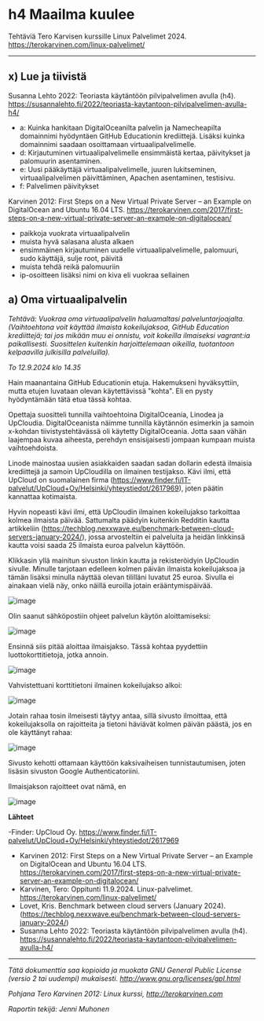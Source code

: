 # h4 Maailma kuulee

Tehtäviä Tero Karvisen kurssille Linux Palvelimet 2024. https://terokarvinen.com/linux-palvelimet/

---

## x) Lue ja tiivistä

Susanna Lehto 2022: Teoriasta käytäntöön pilvipalvelimen avulla (h4). https://susannalehto.fi/2022/teoriasta-kaytantoon-pilvipalvelimen-avulla-h4/

- a: Kuinka hankitaan DigitalOceanilta palvelin ja Namecheapilta domainnimi hyödyntäen GitHub Educationin krediittejä. Lisäksi kuinka domainnimi saadaan osoittamaan virtuaalipalvelimelle.
- d: Kirjautuminen virtuaalipalvelimelle ensimmäistä kertaa, päivitykset ja palomuurin asentaminen.
- e: Uusi pääkäyttäjä virtuaalipalvelimelle, juuren lukitseminen, virtuaalipalvelimen päivittäminen, Apachen asentaminen, testisivu.
- f: Palvelimen päivitykset

Karvinen 2012: First Steps on a New Virtual Private Server – an Example on DigitalOcean and Ubuntu 16.04 LTS. https://terokarvinen.com/2017/first-steps-on-a-new-virtual-private-server-an-example-on-digitalocean/

- paikkoja vuokrata virtuaalipalvelin
- muista hyvä salasana alusta alkaen
- ensimmäinen kirjautuminen uudelle virtuaalipalvelimelle, palomuuri, sudo käyttäjä, sulje root, päivitä
- muista tehdä reikä palomuuriin
- ip-osoitteen lisäksi nimi on kiva eli vuokraa sellainen

## a) Oma virtuaalipalvelin

*Tehtävä: Vuokraa oma virtuaalipalvelin haluamaltasi palveluntarjoajalta. (Vaihtoehtona voit käyttää ilmaista kokeilujaksoa, GitHub Education krediittejä; tai jos mikään muu ei onnistu, voit kokeilla ilmaiseksi vagrant:ia paikallisesti. Suosittelen kuitenkin harjoittelemaan oikeilla, tuotantoon kelpaavilla julkisilla palveluilla).*

*To 12.9.2024 klo 14.35*

Hain maanantaina GitHub Educationin etuja. Hakemukseni hyväksyttiin, mutta etujen luvataan olevan käytettävissä "kohta". Eli en pysty hyödyntämään tätä etua tässä kohtaa.

Opettaja suositteli tunnilla vaihtoehtoina DigitalOceania, Linodea ja UpCloudia. DigitalOceanista näimme tunnilla käytännön esimerkin ja samoin x-kohdan tiivistystehtävässä oli käytetty DigitalOceania. Jotta saan vähän laajempaa kuvaa aiheesta, perehdyn ensisijaisesti jompaan kumpaan muista vaihtoehdoista.

Linode mainostaa uusien asiakkaiden saadan sadan dollarin edestä ilmaisia krediittejä ja samoin UpCloudilla on ilmainen testijakso. Kävi ilmi, että UpCloud on suomalainen firma (https://www.finder.fi/IT-palvelut/UpCloud+Oy/Helsinki/yhteystiedot/2617969), joten päätin kannattaa kotimaista.

Hyvin nopeasti kävi ilmi, että UpCloudin ilmainen kokeilujakso tarkoittaa kolmea ilmaista päivää. Sattumalta päädyin kuitenkin Redditin kautta artikkeliin (https://techblog.nexxwave.eu/benchmark-between-cloud-servers-january-2024/), jossa arvosteltiin ei palveluita ja heidän linkkinsä kautta voisi saada 25 ilmaista euroa palvelun käyttöön.

Klikkasin yllä mainitun sivuston linkin kautta ja rekisteröidyin UpCloudin sivulle. Minulle tarjotaan edelleen kolmen päivän ilmaista kokeilujaksoa ja tämän lisäksi minulla näyttää olevan tililläni luvatut 25 euroa. Sivulla ei ainakaan vielä näy, onko näillä euroilla jotain erääntymispäivää.

![image](https://github.com/user-attachments/assets/40567c24-4261-4f0b-b9d8-a117d3f9b23a)

Olin saanut sähköpostiin ohjeet palvelun käytön aloittamiseksi:

![image](https://github.com/user-attachments/assets/74236e7b-17a9-4b0b-97c5-a501ff7c21f9)

Ensinnä siis pitää aloittaa ilmaisjakso. Tässä kohtaa pyydettiin luottokorttitietoja, jotka annoin.

![image](https://github.com/user-attachments/assets/feb646b5-1722-4b16-b878-59686d4c1b93)

Vahvistettuani korttitietoni ilmainen kokeilujakso alkoi:

![image](https://github.com/user-attachments/assets/e78b9fff-60b2-4231-9553-b8e98ee3c7d8)

Jotain rahaa tosin ilmeisesti täytyy antaa, sillä sivusto ilmoittaa, että kokeilujaksolla on rajoitteita ja tietoni häviävät kolmen päivän päästä, jos en ole käyttänyt rahaa:

![image](https://github.com/user-attachments/assets/67a1105f-3500-435d-af02-7119677753da)

Sivusto kehotti ottamaan käyttöön kaksivaiheisen tunnistautumisen, joten lisäsin sivuston Google Authenticatoriini.

Ilmaisjakson rajoitteet ovat nämä, en

![image](https://github.com/user-attachments/assets/ccc4b342-c9e9-4d6f-b4b0-4850c99e789e)


**Lähteet**

-Finder: UpCloud Oy. https://www.finder.fi/IT-palvelut/UpCloud+Oy/Helsinki/yhteystiedot/2617969
- Karvinen 2012: First Steps on a New Virtual Private Server – an Example on DigitalOcean and Ubuntu 16.04 LTS. https://terokarvinen.com/2017/first-steps-on-a-new-virtual-private-server-an-example-on-digitalocean/
- Karvinen, Tero: Oppitunti 11.9.2024. Linux-palvelimet. https://terokarvinen.com/linux-palvelimet/
- Lovet, Kris. Benchmark between cloud servers (January 2024). (https://techblog.nexxwave.eu/benchmark-between-cloud-servers-january-2024/)
- Susanna Lehto 2022: Teoriasta käytäntöön pilvipalvelimen avulla (h4). https://susannalehto.fi/2022/teoriasta-kaytantoon-pilvipalvelimen-avulla-h4/


---
  
*Tätä dokumenttia saa kopioida ja muokata GNU General Public License (versio 2 tai uudempi) mukaisesti. http://www.gnu.org/licenses/gpl.html*

*Pohjana Tero Karvinen 2012: Linux kurssi, http://terokarvinen.com*

*Raportin tekijä: Jenni Muhonen*
